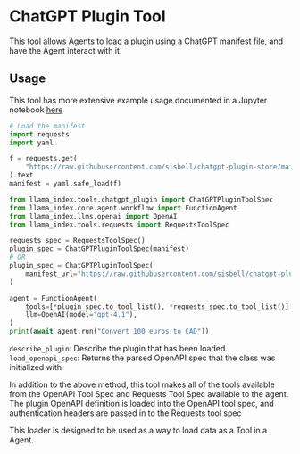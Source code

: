 # ChatGPT Plugin Tool

This tool allows Agents to load a plugin using a ChatGPT manifest file, and have the Agent interact with it.

## Usage

This tool has more extensive example usage documented in a Jupyter notebook [here](https://github.com/run-llama/llama_index/blob/main/llama-index-integrations/tools/llama-index-tools-chatgpt-plugin/examples/chatgpt_plugin.ipynb)

```python
# Load the manifest
import requests
import yaml

f = requests.get(
    "https://raw.githubusercontent.com/sisbell/chatgpt-plugin-store/main/manifests/today-currency-converter.oiconma.repl.co.json"
).text
manifest = yaml.safe_load(f)

from llama_index.tools.chatgpt_plugin import ChatGPTPluginToolSpec
from llama_index.core.agent.workflow import FunctionAgent
from llama_index.llms.openai import OpenAI
from llama_index.tools.requests import RequestsToolSpec

requests_spec = RequestsToolSpec()
plugin_spec = ChatGPTPluginToolSpec(manifest)
# OR
plugin_spec = ChatGPTPluginToolSpec(
    manifest_url="https://raw.githubusercontent.com/sisbell/chatgpt-plugin-store/main/manifests/today-currency-converter.oiconma.repl.co.json"
)

agent = FunctionAgent(
    tools=[*plugin_spec.to_tool_list(), *requests_spec.to_tool_list()],
    llm=OpenAI(model="gpt-4.1"),
)
print(await agent.run("Convert 100 euros to CAD"))
```

`describe_plugin`: Describe the plugin that has been loaded.
`load_openapi_spec`: Returns the parsed OpenAPI spec that the class was initialized with

In addition to the above method, this tool makes all of the tools available from the OpenAPI Tool Spec and Requests Tool Spec available to the agent. The plugin OpenAPI definition is loaded into the OpenAPI tool spec, and authentication headers are passed in to the Requests tool spec

This loader is designed to be used as a way to load data as a Tool in a Agent.
